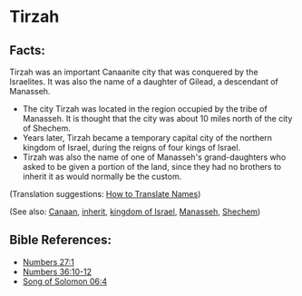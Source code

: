 # Tirzah #

## Facts: ##

Tirzah was an important Canaanite city that was conquered by the Israelites. It was also the name of a daughter of Gilead, a descendant of Manasseh.

* The city Tirzah was located in the region occupied by the tribe of Manasseh. It is thought that the city was about 10 miles north of the city of Shechem.
* Years later, Tirzah became a temporary capital city of the northern kingdom of Israel, during the reigns of four kings of Israel.
* Tirzah was also the name of one of Manasseh's grand-daughters who asked to be given a portion of the land, since they had no brothers to inherit it as would normally be the custom.

(Translation suggestions: [How to Translate Names](en/ta-vol1/translate/man/translate-names))

(See also: [Canaan](../other/canaan.md), [inherit](../kt/inherit.md), [kingdom of Israel](../other/kingdomofisrael.md), [Manasseh](../other/manasseh.md), [Shechem](../other/shechem.md))

## Bible References: ##

* [Numbers 27:1](en/tn/num/help/27/01)
* [Numbers 36:10-12](en/tn/num/help/36/10)
* [Song of Solomon 06:4](en/tn/sng/help/06/04)